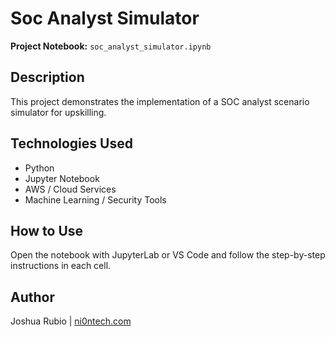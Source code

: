 # Soc Analyst Simulator

**Project Notebook:** `soc_analyst_simulator.ipynb`

## Description
This project demonstrates the implementation of a SOC analyst scenario simulator for upskilling.

## Technologies Used
- Python
- Jupyter Notebook
- AWS / Cloud Services
- Machine Learning / Security Tools

## How to Use
Open the notebook with JupyterLab or VS Code and follow the step-by-step instructions in each cell.

## Author
Joshua Rubio | [ni0ntech.com](https://www.ni0ntech.com)
